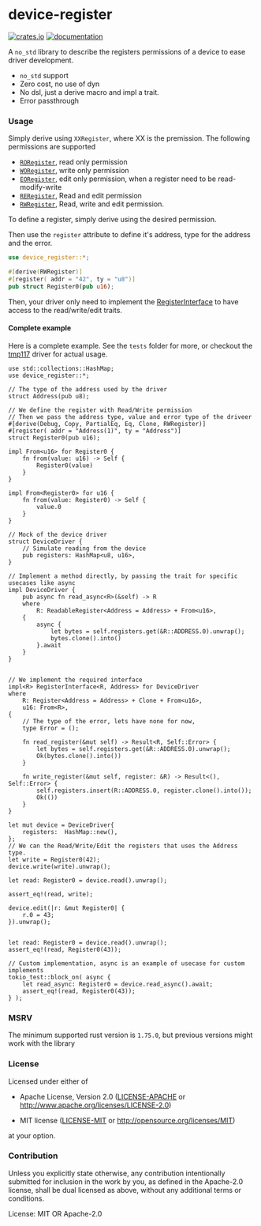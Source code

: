 # device-register

[![crates.io](https://img.shields.io/crates/v/device-register)](https://crates.io/crates/device-register) [![documentation](https://docs.rs/device-register/badge.svg)](https://docs.rs/device-register)

A `no_std` library to describe the registers permissions of a device to ease driver development.
* `no_std` support
* Zero cost, no use of dyn
* No dsl, just a derive macro and impl a trait.
* Error passthrough

### Usage
Simply derive using `XXRegister`, where XX is the premission.
The following permissions are supported
* [`RORegister`](crate::RORegister), read only permission
* [`WORegister`](crate::WORegister), write only permission
* [`EORegister`](crate::EORegister), edit only permission, when a register need to be read-modify-write
* [`RERegister`](crate::RERegister), Read and edit permission
* [`RWRegister`](crate::RWRegister), Read, write and edit permission.

To define a register, simply derive using the desired permission.

Then use the `register` attribute to define it's address, type for the address and the error.


```rust
use device_register::*;

#[derive(RWRegister)]
#[register( addr = "42", ty = "u8")]
pub struct Register0(pub u16);
```
Then, your driver only need to implement the [RegisterInterface](crate::RegisterInterface) to have access to the read/write/edit traits.

#### Complete example
Here is a complete example.
See the `tests` folder for more, or checkout the [tmp117](https://github.com/xgroleau/tmp117-rs) driver for actual usage.

```no_run
use std::collections::HashMap;
use device_register::*;

// The type of the address used by the driver
struct Address(pub u8);

// We define the register with Read/Write permission
// Then we pass the address type, value and error type of the driveer
#[derive(Debug, Copy, PartialEq, Eq, Clone, RWRegister)]
#[register( addr = "Address(1)", ty = "Address")]
struct Register0(pub u16);

impl From<u16> for Register0 {
    fn from(value: u16) -> Self {
        Register0(value)
    }
}

impl From<Register0> for u16 {
    fn from(value: Register0) -> Self {
        value.0
    }
}

// Mock of the device driver
struct DeviceDriver {
    // Simulate reading from the device
    pub registers: HashMap<u8, u16>,
}

// Implement a method directly, by passing the trait for specific usecases like async
impl DeviceDriver {
    pub async fn read_async<R>(&self) -> R
    where
        R: ReadableRegister<Address = Address> + From<u16>,
    {
        async {
            let bytes = self.registers.get(&R::ADDRESS.0).unwrap();
            bytes.clone().into()
        }.await
    }
}


// We implement the required interface
impl<R> RegisterInterface<R, Address> for DeviceDriver
where
    R: Register<Address = Address> + Clone + From<u16>,
    u16: From<R>,
{
    // The type of the error, lets have none for now,
    type Error = ();

    fn read_register(&mut self) -> Result<R, Self::Error> {
        let bytes = self.registers.get(&R::ADDRESS.0).unwrap();
        Ok(bytes.clone().into())
    }

    fn write_register(&mut self, register: &R) -> Result<(), Self::Error> {
        self.registers.insert(R::ADDRESS.0, register.clone().into());
        Ok(())
    }
}

let mut device = DeviceDriver{
    registers:  HashMap::new(),
};
// We can the Read/Write/Edit the registers that uses the Address type.
let write = Register0(42);
device.write(write).unwrap();

let read: Register0 = device.read().unwrap();

assert_eq!(read, write);

device.edit(|r: &mut Register0| {
    r.0 = 43;
}).unwrap();


let read: Register0 = device.read().unwrap();
assert_eq!(read, Register0(43));

// Custom implementation, async is an example of usecase for custom implements
tokio_test::block_on( async {
    let read_async: Register0 = device.read_async().await;
    assert_eq!(read, Register0(43));
} );

```


### MSRV
The minimum supported rust version is `1.75.0`, but previous versions might work with the library

### License
Licensed under either of
- Apache License, Version 2.0 ([LICENSE-APACHE](LICENSE-APACHE) or
  <http://www.apache.org/licenses/LICENSE-2.0>)

- MIT license ([LICENSE-MIT](LICENSE-MIT) or <http://opensource.org/licenses/MIT>)

at your option.

### Contribution
Unless you explicitly state otherwise, any contribution intentionally submitted for inclusion in the work by you, as defined in the Apache-2.0 license, shall be dual licensed as above, without any additional terms or conditions.


License: MIT OR Apache-2.0
